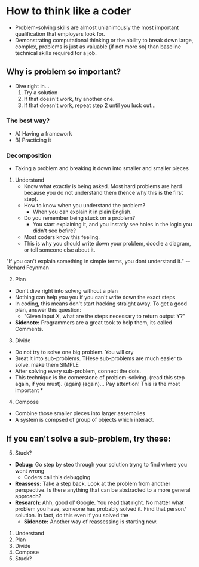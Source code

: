 # How to think like a coder
* Problem-solving skills are almost unianimously the most important qualification that employers look for.
* Demonstrating computational thinking or the ability to break down large, complex, problems is just as valuable (if not more so) than baseline technical skills required for a job. 

## Why is problem so important?
* Dive right in...
    1. Try a solution
    2. If that doesn't work, try another one.
    3. If that doesn't work, repeat step 2 until you luck out...

### The best way?
* A) Having a framework
* B) Practicing it

### Decomposition
* Taking a problem and breaking it down into smaller and smaller pieces

1. Understand
    * Know what exactly is being asked. Most hard problems are hard because you do not understand them (hence why this is the first step).
    * How to know when you understand the problem?
        * When you can explain it in plain English.
    * Do you remember being stuck on a problem?
        * You start explaining it, and you instatly see holes in the logic you didn't see befire?
    * Most coders know this feeling.
    * This is why you should write down your problem, doodle a diagram, or tell someone else about it.

"If you can't explain something in simple terms, you dont understand it." -- Richard Feynman

2. Plan
* Don't dive right into solvng without a plan
* Nothing can help you you if you can't write down the exact steps
* In coding, this means don't start hacking straight away. To get a good plan, answer this question:
    * "Given input X, what are the steps necessary to return output Y?"
* **Sidenote:** Programmers are a great took to help them, its called Comments.

3. Divide
* Do not try to solve one big problem. You will cry
* Breat it into sub-problems. THese sub-problems are much easier to solve. make them SIMPLE
* After solving every sub-problem, connect the dots.
* This technique is the cornerstone of problem-solving. 
(read this step again, if you must). (again) (again)...
Pay attention! 
This is the most important *

 4. Compose
 * Combine those smaller pieces into larger assemblies
 * A system is compsed of group of objects which interact.

 ## If you can't solve a sub-problem, try these:
 
 5. Stuck?
 * **Debug:** Go step by steo through your solution tryng to find where you went wrong
    * Coders call this debugging
* **Reassess:** Take a step back. Look at the problem from another perspective. Is there anything that can be abstracted to a more general approach?
* **Research:** Ahh, good ol’ Google. You read that right. No matter what problem you have, someone has probably solved it. Find that person/ solution. In fact, do this even if you solved the 
    * **Sidenote:** Another way of reassessing is starting new.

1. Understand
2. Plan
3. Divide
4. Compose
5. Stuck?

